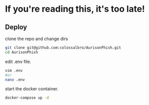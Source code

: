 # If you're reading this, it's too late! 


## Deploy
clone the repo and change dirs
```bash
git clone git@github.com:colossalbro/AurisonPhish.git
cd AurisonPhish
```


edit .env file.
  
```bash
vim .env
#or
nano .env
```


start the docker container.
```bash
docker-compose up -d
```
